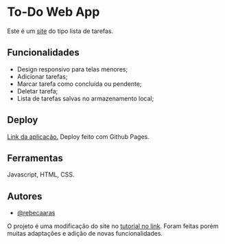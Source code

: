 
# To-Do Web App

Este é um [site](https://rebecaaras.github.io/todo-web-app/) do tipo lista de tarefas.


## Funcionalidades

- Design responsivo para telas menores;
- Adicionar tarefas;
- Marcar tarefa como concluída ou pendente;
- Deletar tarefa;
- Lista de tarefas salvas no armazenamento local;


## Deploy

[Link da aplicação.](https://rebecaaras.github.io/todo-web-app/)
Deploy feito com Github Pages.

## Ferramentas
Javascript, HTML, CSS.


## Autores

- [@rebecaaras](https://www.github.com/rebecaaras)

O projeto é uma modificação do site no [tutorial no link](https://www.youtube.com/watch?v=G0jO8kUrg-I). Foram feitas porém muitas adaptações e adição de novas funcionalidades.

